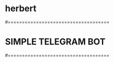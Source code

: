 # herbert
#====================================
#       SIMPLE TELEGRAM BOT 
#====================================
